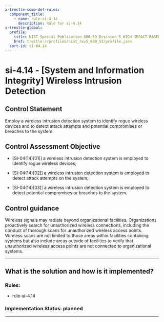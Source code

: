 ```yaml
---
x-trestle-comp-def-rules:
  component_title:
    - name: rule-si-4.14
      description: Rule for si-4.14
x-trestle-global:
  profile:
    title: NIST Special Publication 800-53 Revision 5 HIGH IMPACT BASELINE
    href: trestle://profiles/nist_rev5_800_53/profile.json
  sort-id: si-04.14
---
```


# si-4.14 - \[System and Information Integrity\] Wireless Intrusion Detection

## Control Statement

Employ a wireless intrusion detection system to identify rogue wireless devices and to detect attack attempts and potential compromises or breaches to the system.

## Control Assessment Objective

- \[SI-04(14)[01]\] a wireless intrusion detection system is employed to identify rogue wireless devices;

- \[SI-04(14)[02]\] a wireless intrusion detection system is employed to detect attack attempts on the system;

- \[SI-04(14)[03]\] a wireless intrusion detection system is employed to detect potential compromises or breaches to the system.

## Control guidance

Wireless signals may radiate beyond organizational facilities. Organizations proactively search for unauthorized wireless connections, including the conduct of thorough scans for unauthorized wireless access points. Wireless scans are not limited to those areas within facilities containing systems but also include areas outside of facilities to verify that unauthorized wireless access points are not connected to organizational systems.

______________________________________________________________________

## What is the solution and how is it implemented?

<!-- For implementation status enter one of: implemented, partial, planned, alternative, not-applicable -->

<!-- Note that the list of rules under ### Rules: is read-only and changes will not be captured after assembly to JSON -->

<!-- Add control implementation description here for control: si-4.14 -->

### Rules:

  - rule-si-4.14

### Implementation Status: planned

______________________________________________________________________
